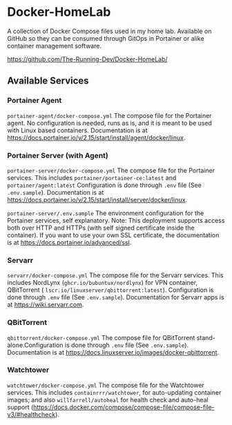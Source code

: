 # Docker-HomeLab

A collection of Docker Compose files used in my home lab. Available on GitHub so they can be consumed through GitOps in Portainer or alike container management software.

https://github.com/The-Running-Dev/Docker-HomeLab/

## Available Services

### Portainer Agent

```portainer-agent/docker-compose.yml``` The compose file for the Portainer agent. No configuration is needed, runs as is, and it is meant to be used with Linux based containers. Documentation is at <https://docs.portainer.io/v/2.15/start/install/agent/docker/linux>.

### Portainer Server (with Agent)

```portainer-server/docker-compose.yml``` The compose file for the Portainer services. This includes ```portainer/portainer-ce:latest``` and ```portainer/agent:latest``` Configuration is done through ```.env``` file (See ```.env.sample```). Documentation is at <https://docs.portainer.io/v/2.15/start/install/server/docker/linux>.

```portainer-server/.env.sample``` The environment configuration for the Portainer services, self explanatory. Note: This deployment supports access both over HTTP and HTTPs (with self signed certificate inside the container). If you want to use your own SSL certificate, the documentation is at <https://docs.portainer.io/advanced/ssl>.

### Servarr

```servarr/docker-compose.yml``` The compose file for the Servarr services. This includes NordLynx (```ghcr.io/bubuntux/nordlynx```) for VPN container, QBitTorrent ( ```lscr.io/linuxserver/qbittorrent:latest```). Configuration is done through ```.env``` file (See ```.env.sample```). Documentation for Servarr apps is at <https://wiki.servarr.com>.

### QBitTorrent

```qbittorrent/docker-compose.yml``` The compose file for QBitTorrent stand-alone.Configuration is done through ```.env``` file (See ```.env.sample```). Documentation is at <https://docs.linuxserver.io/images/docker-qbittorrent>.

### Watchtower

```watchtower/docker-compose.yml``` The compose file for the Watchtower services. This includes ```containrrr/watchtower```, for auto-updating container images; and also ```willfarrell/autoheal``` for health check and auto-heal support (<https://docs.docker.com/compose/compose-file/compose-file-v3/#healthcheck>).